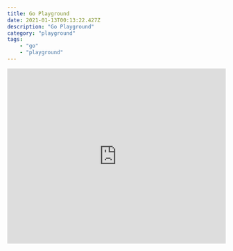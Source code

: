 ```yaml
---
title: Go Playground
date: 2021-01-13T00:13:22.427Z
description: "Go Playground"
category: "playground"
tags:
    - "go"
    - "playground"
---
```

<div style="position: relative; width: 100%; height: 0; padding-bottom: 80%;">
<iframe src="https://play.golang.org/" frameborder="0" allowfullscreen style="position: absolute; top: 0; left: 0; width: 100%; height: 100%;" />
</div>